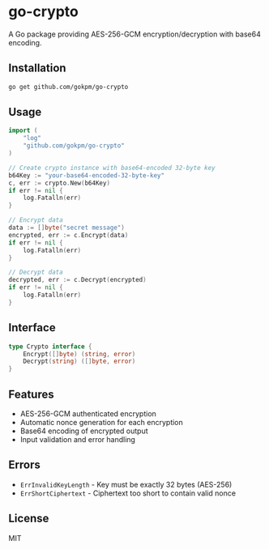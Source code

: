 # go-crypto

A Go package providing AES-256-GCM encryption/decryption with base64 encoding.

## Installation

```bash
go get github.com/gokpm/go-crypto
```

## Usage

```go
import (
    "log"
    "github.com/gokpm/go-crypto"
)

// Create crypto instance with base64-encoded 32-byte key
b64Key := "your-base64-encoded-32-byte-key"
c, err := crypto.New(b64Key)
if err != nil {
    log.Fatalln(err)
}

// Encrypt data
data := []byte("secret message")
encrypted, err := c.Encrypt(data)
if err != nil {
    log.Fatalln(err)
}

// Decrypt data
decrypted, err := c.Decrypt(encrypted)
if err != nil {
    log.Fatalln(err)
}
```

## Interface

```go
type Crypto interface {
    Encrypt([]byte) (string, error)
    Decrypt(string) ([]byte, error)
}
```

## Features

- AES-256-GCM authenticated encryption
- Automatic nonce generation for each encryption
- Base64 encoding of encrypted output
- Input validation and error handling

## Errors

- `ErrInvalidKeyLength` - Key must be exactly 32 bytes (AES-256)
- `ErrShortCiphertext` - Ciphertext too short to contain valid nonce

## License

MIT